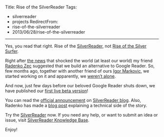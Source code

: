 Title: Rise of the SilverReader
Tags:
  - silverreader
  - projects
RedirectFrom:
  - rise-of-the-silverreader
  - 2013/06/28/rise-of-the-silverreader
---

Yes, you read that right. Rise of the [SilverReader](http://silverreader.com/), not [Rise of the Silver Surfer](http://www.imdb.com/title/tt0486576/).

Right after [the news](http://googleblog.blogspot.com/2013/03/a-second-spring-of-cleaning.html) that shocked the world (at least our world) my friend [Radenko Zec](http://blog.developers.ba/) suggested that we build an alternative to Google Reader. So, few months ago, together with another friend of ours [Igor Markovic](http://igormarkovic.com/), we started working on it and apparently, we [weren’t alone](http://techcrunch.com/2013/06/24/there-is-no-google-reader-replacement-only-alternatives/).

And now, just few days before our beloved Google Reader shuts down, we have published our [first live beta version](http://silverreader.com)!

You can read the [official announcement](http://silverreader.wordpress.com/2013/06/28/going-live/) on [SilverReader blog](http://silverreader.wordpress.com/). Also, Radenko has made a [blog post](http://blog.developers.ba/post/2013/06/28/SilverReader-ultra-fast-Google-Reader-alternative.aspx) explaining a technical side of the story.

Try the [SilverReader](http://silverreader.com) now. If you need any help, or want to submit an idea or issue, visit [SilverReader Knowledge Base](https://silverreader.uservoice.com/knowledgebase/).

Enjoy!
